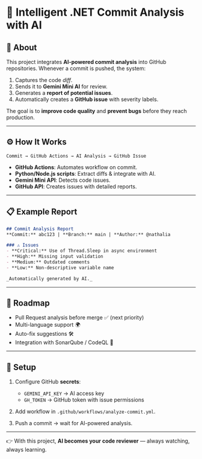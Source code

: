 # 🤖 Intelligent .NET Commit Analysis with AI

## 📌 About

This project integrates **AI-powered commit analysis** into GitHub repositories.
Whenever a commit is pushed, the system:

1. Captures the code *diff*.
2. Sends it to **Gemini Mini AI** for review.
3. Generates a **report of potential issues**.
4. Automatically creates a **GitHub issue** with severity labels.

The goal is to **improve code quality** and **prevent bugs** before they reach production.

---

## ⚙️ How It Works

```plaintext
Commit → GitHub Actions → AI Analysis → GitHub Issue
```

* **GitHub Actions**: Automates workflow on commit.
* **Python/Node.js scripts**: Extract diffs & integrate with AI.
* **Gemini Mini API**: Detects code issues.
* **GitHub API**: Creates issues with detailed reports.

---

## 📋 Example Report

```markdown
## Commit Analysis Report
**Commit:** abc123 | **Branch:** main | **Author:** @nathalia  

### ⚠️ Issues
- **Critical:** Use of Thread.Sleep in async environment  
- **High:** Missing input validation  
- **Medium:** Outdated comments  
- **Low:** Non-descriptive variable name  

_Automatically generated by AI._
```

---

## 🚀 Roadmap

* Pull Request analysis before merge ✅ (next priority)
* Multi-language support 🌍
* Auto-fix suggestions 🛠️
* Integration with SonarQube / CodeQL 🔐

---

## 🔑 Setup

1. Configure GitHub **secrets**:

   * `GEMINI_API_KEY` → AI access key
   * `GH_TOKEN` → GitHub token with issue permissions
2. Add workflow in `.github/workflows/analyze-commit.yml`.
3. Push a commit → wait for AI-powered analysis.

---

👉 With this project, **AI becomes your code reviewer** — always watching, always learning.